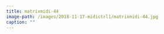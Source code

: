 ```yaml
---
title: matrixmidi-44
image-path: /images/2018-11-17-midictrl1/matrixmidi-44.jpg
caption: ""
---
```


